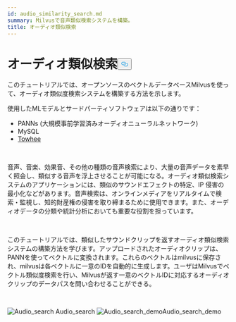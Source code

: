 ```yaml
---
id: audio_similarity_search.md
summary: Milvusで音声類似検索システムを構築。
title: オーディオ類似検索
---
```

<h1 id="Audio-Similarity-Search" class="common-anchor-header">オーディオ類似検索<button data-href="#Audio-Similarity-Search" class="anchor-icon" translate="no">
      <svg translate="no"
        aria-hidden="true"
        focusable="false"
        height="20"
        version="1.1"
        viewBox="0 0 16 16"
        width="16"
      >
        <path
          fill="#0092E4"
          fill-rule="evenodd"
          d="M4 9h1v1H4c-1.5 0-3-1.69-3-3.5S2.55 3 4 3h4c1.45 0 3 1.69 3 3.5 0 1.41-.91 2.72-2 3.25V8.59c.58-.45 1-1.27 1-2.09C10 5.22 8.98 4 8 4H4c-.98 0-2 1.22-2 2.5S3 9 4 9zm9-3h-1v1h1c1 0 2 1.22 2 2.5S13.98 12 13 12H9c-.98 0-2-1.22-2-2.5 0-.83.42-1.64 1-2.09V6.25c-1.09.53-2 1.84-2 3.25C6 11.31 7.55 13 9 13h4c1.45 0 3-1.69 3-3.5S14.5 6 13 6z"
        ></path>
      </svg>
    </button></h1><p>このチュートリアルでは、オープンソースのベクトルデータベースMilvusを使って、オーディオ類似度検索システムを構築する方法を示します。</p>
<p>使用したMLモデルとサードパーティソフトウェアは以下の通りです：</p>
<ul>
<li>PANNs (大規模事前学習済みオーディオニューラルネットワーク)</li>
<li>MySQL</li>
<li><a href="https://towhee.io/">Towhee</a></li>
</ul>
<p></br></p>
<p>音声、音楽、効果音、その他の種類の音声検索により、大量の音声データを素早く照会し、類似する音声を浮上させることが可能になる。オーディオ類似検索システムのアプリケーションには、類似のサウンドエフェクトの特定、IP 侵害の最小化などがあります。音声検索は、オンラインメディアをリアルタイムで検索・監視し、知的財産権の侵害を取り締まるために使用できます。また、オーディオデータの分類や統計分析においても重要な役割を担っています。</p>
<p></br></p>
<p>このチュートリアルでは、類似したサウンドクリップを返すオーディオ類似検索システムの構築方法を学びます。アップロードされたオーディオクリップは、PANNを使ってベクトルに変換されます。これらのベクトルはmilvusに保存され、milvusは各ベクトルに一意のIDを自動的に生成します。ユーザはMilvusでベクトル類似度検索を行い、Milvusが返す一意のベクトルIDに対応するオーディオクリップのデータパスを問い合わせることができる。</p>
<p><br/></p>
<p>
  
   <span class="img-wrapper"> <img translate="no" src="/docs/v2.4.x/assets/audio_search.png" alt="Audio_search" class="doc-image" id="audio_search" />
   </span> <span class="img-wrapper"> <span>Audio_search</span> </span> <span class="img-wrapper"> <img translate="no" src="/docs/v2.4.x/assets/audio_search_demo.png" alt="Audio_search_demo" class="doc-image" id="audio_search_demo" /><span>Audio_search_demo</span> </span></p>
